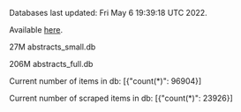 Databases last updated: Fri May  6 19:39:18 UTC 2022. 

Available [here](https://github.com/cbeauhilton/ash-db/releases).


27M	abstracts_small.db

206M	abstracts_full.db

Current number of items in db:
[{"count(*)": 96904}]

Current number of scraped items in db:
[{"count(*)": 23926}]
